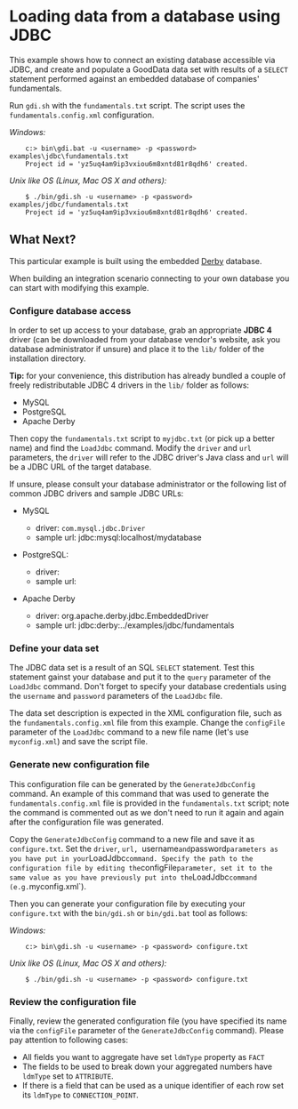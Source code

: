 # Loading data from a database using JDBC

This example shows how to connect an existing database accessible via JDBC, and create and populate a GoodData data set with results of a `SELECT` statement performed against an embedded database of companies' fundamentals.

Run `gdi.sh` with the `fundamentals.txt` script. The script uses the `fundamentals.config.xml` configuration.

_Windows:_

        c:> bin\gdi.bat -u <username> -p <password> examples\jdbc\fundamentals.txt
        Project id = 'yz5uq4am9ip3vxiou6m8xntd81r8qdh6' created.

_Unix like OS (Linux, Mac OS X and others):_

        $ ./bin/gdi.sh -u <username> -p <password> examples/jdbc/fundamentals.txt
        Project id = 'yz5uq4am9ip3vxiou6m8xntd81r8qdh6' created.


## What Next?

This particular example is built using the embedded [Derby](http://db.apache.org/derby/) database.

When building an integration scenario connecting to your own database you can start with modifying this example.

### Configure database access

In order to set up access to your database, grab an appropriate **JDBC 4** driver (can be downloaded from your database vendor's website, ask you database administrator if unsure) and place it to the `lib/` folder of the installation directory. 

**Tip:** for your convenience, this distribution has already bundled a couple of freely redistributable JDBC 4 drivers in the `lib/` folder as follows:

 - MySQL
 - PostgreSQL
 - Apache Derby

Then copy the `fundamentals.txt` script to `myjdbc.txt` (or pick up a better name) and find the `LoadJdbc` command. Modify the `driver` and `url` parameters, the `driver` will refer to the JDBC driver's Java class and `url` will be a JDBC URL of the target database. 

If unsure, please consult your database administrator or the following list of common JDBC drivers and sample JDBC URLs:

 - MySQL

   - driver: `com.mysql.jdbc.Driver`
   - sample url: jdbc:mysql:localhost/mydatabase

 - PostgreSQL:

   - driver: 
   - sample url: 

- Apache Derby

   - driver: org.apache.derby.jdbc.EmbeddedDriver
   - sample url: jdbc:derby:../examples/jdbc/fundamentals

### Define your data set

The JDBC data set is a result of an SQL `SELECT` statement. Test this statement gainst your database and put it to the `query` parameter of the `LoadJdbc` command. Don't forget to specify your database credentials using the `username` and `password` parameters of the `LoadJdbc` file.

The data set description is expected in the XML configuration file, such as the `fundamentals.config.xml` file from this example. Change the `configFile` parameter of the `LoadJdbc` command to a new file name (let's use `myconfig.xml`) and save the script file.

### Generate new configuration file

This configuration file can be generated by the `GenerateJdbcConfig` command. An example of this command that was used to generate the `fundamentals.config.xml` file is provided in the `fundamentals.txt` script; note the command is commented out as we don't need to run it again and again after the configuration file was generated.

Copy the `GenerateJdbcConfig` command to a new file and save it as `configure.txt`. Set the `driver`, `url, `username` and `password` parameters as you have put in your `LoadJdbc` command. Specify the path to the configuration file by editing the `configFile` parameter, set it to the same value as you have previously put into the `LoadJdbc` command (e.g. `myconfig.xml`).

Then you can generate your configuration file by executing your `configure.txt` with the `bin/gdi.sh` or `bin/gdi.bat` tool as follows:

_Windows:_

        c:> bin\gdi.sh -u <username> -p <password> configure.txt

_Unix like OS (Linux, Mac OS X and others):_

        $ ./bin/gdi.sh -u <username> -p <password> configure.txt

### Review the configuration file

Finally, review the generated configuration file (you have specified its name via the `configFile` parameter of the `GenerateJdbcConfig` command). Please pay attention to following cases:

  - All fields you want to aggregate have set `ldmType` property as `FACT`
  - The fields to be used to break down your aggregated numbers have `ldmType` set to `ATTRIBUTE`.
  - If there is a field that can be used as a unique identifier of each row set its `ldmType` to `CONNECTION_POINT`. 


